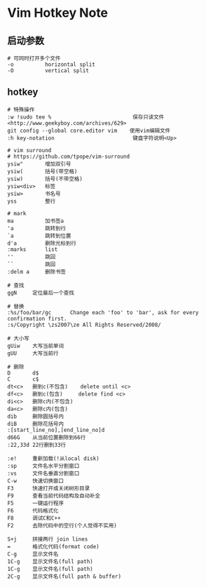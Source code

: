 Vim Hotkey Note
===============

## 启动参数

    # 可同时打开多个文件
    -o          horizontal split
    -O          vertical split

## hotkey

    # 特殊操作
    :w !sudo tee %                          保存只读文件<http://www.geekyboy.com/archives/629>
    git config --global core.editor vim    使用vim编辑文件
    :h key-notation                         键盘字符说明<Up>

    # vim surround
    # https://github.com/tpope/vim-surround
    ysiw"       增加双引号
    ysiw(       括号(带空格)
    ysiw)       括号(不带空格)
    ysiw<div>   标签
    ysiw>       书名号
    yss         整行

    # mark
    ma          加书签a
    'a          跳转到行
    `a          跳转到位置
    d'a         删除光标到行
    :marks      list
    ''          跳回
    ``          跳回
    :delm a     删除书签

    # 查找
    ggN     定位最后一个查找

    # 替换
    :%s/foo/bar/gc      Change each 'foo' to 'bar', ask for every confirmation first.
    :s/Copyright \zs2007\ze All Rights Reserved/2008/

    # 大小写
    gUiw    大写当前单词
    gUU     大写当前行

    # 删除
    D       d$
    C       c$
    dt<c>   删到c(不包含)    delete until <c>
    df<c>   删到c(包含)     delete find <c>
    di<c>   删除c内(不包含)
    da<c>   删除c内(包含)
    dib     删除圆括号内
    diB     删除花括号内
    :[start_line_no],[end_line_no]d
    d66G    从当前位置删除到66行
    :22,33d 22行删到33行

    :e!     重新加载(!从local disk)
    :sp     文件名水平分割窗口
    :vs     文件名垂直分割窗口
    C-w     快速切换窗口
    F3      快速打开或关闭树形目录
    F9      查看当前代码结构及自动补全
    F5      一键运行程序
    F6      代码格式化
    F8      调试C和C++
    F2      去除代码中的空行(个人觉得不实用)

    S+j     拼接两行 join lines
    =       格式化代码(format code)
    C-g     显示文件名
    1C-g    显示文件名(full path)
    1C-g    显示文件名(full path)
    2C-g    显示文件名(full path & buffer)
